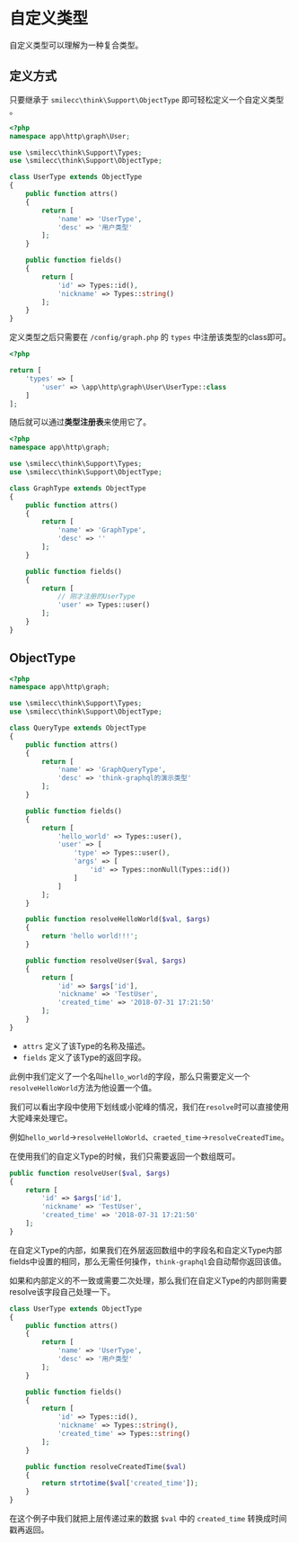 # 自定义类型

自定义类型可以理解为一种复合类型。

## 定义方式

只要继承于 `smilecc\think\Support\ObjectType` 即可轻松定义一个自定义类型 。

```php
<?php
namespace app\http\graph\User;

use \smilecc\think\Support\Types;
use \smilecc\think\Support\ObjectType;

class UserType extends ObjectType
{
    public function attrs()
    {
        return [
            'name' => 'UserType',
            'desc' => '用户类型'
        ];
    }

    public function fields()
    {
        return [
            'id' => Types::id(),
            'nickname' => Types::string()
        ];
    }
}
```

定义类型之后只需要在 `/config/graph.php` 的 `types` 中注册该类型的class即可。

```php
<?php

return [
    'types' => [
        'user' => \app\http\graph\User\UserType::class
    ]
];
```

随后就可以通过**类型注册表**来使用它了。

```php
<?php
namespace app\http\graph;

use \smilecc\think\Support\Types;
use \smilecc\think\Support\ObjectType;

class GraphType extends ObjectType
{
    public function attrs()
    {
        return [
            'name' => 'GraphType',
            'desc' => ''
        ];
    }

    public function fields()
    {
        return [
            // 刚才注册的UserType
            'user' => Types::user()
        ];
    }
}
```


## ObjectType

```php
<?php
namespace app\http\graph;

use \smilecc\think\Support\Types;
use \smilecc\think\Support\ObjectType;

class QueryType extends ObjectType
{
    public function attrs()
    {
        return [
            'name' => 'GraphQueryType',
            'desc' => 'think-graphql的演示类型'
        ];
    }

    public function fields()
    {
        return [
            'hello_world' => Types::user(),
            'user' => [
                'type' => Types::user(),
                'args' => [
                    'id' => Types::nonNull(Types::id())
                ]
            ]
        ];
    }

    public function resolveHelloWorld($val, $args)
    {
        return 'hello world!!!';
    }

    public function resolveUser($val, $args)
    {
        return [
            'id' => $args['id'],
            'nickname' => 'TestUser',
            'created_time' => '2018-07-31 17:21:50'
        ];
    }
}

```

- `attrs` 定义了该Type的名称及描述。
- `fields` 定义了该Type的返回字段。

此例中我们定义了一个名叫`hello_world`的字段，那么只需要定义一个`resolveHelloWorld`方法为他设置一个值。

我们可以看出字段中使用下划线或小驼峰的情况，我们在`resolve`时可以直接使用大驼峰来处理它。

例如`hello_world`->`resolveHelloWorld`、`craeted_time`->`resolveCreatedTime`。

在使用我们的自定义Type的时候，我们只需要返回一个数组既可。

```php
public function resolveUser($val, $args)
{
    return [
        'id' => $args['id'],
        'nickname' => 'TestUser',
        'created_time' => '2018-07-31 17:21:50'
    ];
}
```

在自定义Type的内部，如果我们在外层返回数组中的字段名和自定义Type内部fields中设置的相同，那么无需任何操作，`think-graphql`会自动帮你返回该值。

如果和内部定义的不一致或需要二次处理，那么我们在自定义Type的内部则需要resolve该字段自己处理一下。

```php
class UserType extends ObjectType
{
    public function attrs()
    {
        return [
            'name' => 'UserType',
            'desc' => '用户类型'
        ];
    }

    public function fields()
    {
        return [
            'id' => Types::id(),
            'nickname' => Types::string(),
            'created_time' => Types::string()
        ];
    }

    public function resolveCreatedTime($val)
    {
        return strtotime($val['created_time']);
    }
}
```

在这个例子中我们就把上层传递过来的数据 `$val` 中的 `created_time` 转换成时间戳再返回。

